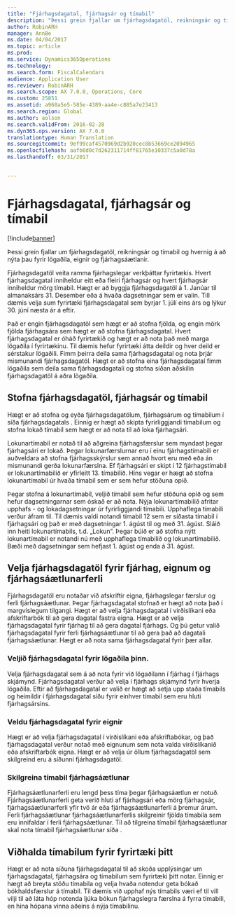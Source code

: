 ```yaml
---
title: "Fjárhagsdagatal, fjárhagsár og tímabil"
description: "Þessi grein fjallar um fjárhagsdagatöl, reikningsár og tímabil og hvernig á að nýta þau fyrir lögaðila, eignir og fjárhagsáætlanir."
author: RobinARH
manager: AnnBe
ms.date: 04/04/2017
ms.topic: article
ms.prod: 
ms.service: Dynamics365Operations
ms.technology: 
ms.search.form: FiscalCalendars
audience: Application User
ms.reviewer: RobinARH
ms.search.scope: AX 7.0.0, Operations, Core
ms.custom: 25851
ms.assetid: a968a5e5-585e-4389-aa4e-c885a7e23413
ms.search.region: Global
ms.author: aolson
ms.search.validFrom: 2016-02-28
ms.dyn365.ops.version: AX 7.0.0
translationtype: Human Translation
ms.sourcegitcommit: 9ef99caf4570969d2b920cec8b53669ce2094965
ms.openlocfilehash: aafb0d0c7d262311714ff81765e10337c5a0d78a
ms.lasthandoff: 03/31/2017


---
```


# <a name="fiscal-calendars-fiscal-years-and-periods"></a>Fjárhagsdagatal, fjárhagsár og tímabil

[!include[banner](../includes/banner.md)]


Þessi grein fjallar um fjárhagsdagatöl, reikningsár og tímabil og hvernig á að nýta þau fyrir lögaðila, eignir og fjárhagsáætlanir.

Fjárhagsdagatöl veita ramma fjárhagslegar verkþáttar fyrirtækis. Hvert fjárhagsdagatal inniheldur eitt eða fleiri fjárhagsár og hvert fjárhagsár inniheldur mörg tímabil. Hægt er að byggja fjárhagsdagatöl á 1. Janúar til almanaksárs 31. Desember eða á hvaða dagsetningar sem er valin. Till dæmis velja sum fyrirtæki fjárhagsdagatal sem byrjar 1. júlí eins árs og lýkur 30. júní næsta ár á eftir. 

Það er engin fjárhagsdagatöl sem hægt er að stofna fjölda, og engin mörk fjölda fjárhagsára sem hægt er að stofna fjárhagsdagatal. Hvert fjárhagsdagatal er óháð fyrirtækið og hægt er að nota það með marga lögaðila í fyrirtækinu. Til dæmis hefur fyrirtæki átta deildir og hver deild er sérstakur lögaðili. Fimm þeirra deila sama fjárhagsdagatal og nota þrjár mismunandi fjárhagsdagatöl. Hægt er að stofna eina fjárhagsdagatal fimm lögaðila sem deila sama fjárhagsdagatali og stofna síðan aðskilin fjárhagsdagatöl á aðra lögaðila.

## <a name="create-fiscal-calendars-fiscal-years-and-periods"></a>Stofna fjárhagsdagatöl, fjárhagsár og tímabil
Hægt er að stofna og eyða fjárhagsdagatölum, fjárhagsárum og tímabilum í síða fjárhagsdagatals . Einnig er hægt að skipta fyrirliggjandi tímabilum og stofna lokað tímabil sem hægt er að nota til að loka fjárhagsári. 

Lokunartímabil er notað til að aðgreina fjárhagsfærslur sem myndast þegar fjárhagsári er lokað. Þegar lokunarfærslurnar eru í einu fjárhagstímabili er auðveldara að stofna fjárhagsskýrslur sem annað hvort eru með eða án mismunandi gerða lokunarfærslna. Ef fjárhagsári er skipt í 12 fjárhagstímabil er lokunartímabilið er yfirleitt 13. tímabilið. Hins vegar er hægt að stofna lokunartímabil úr hvaða tímabil sem er sem hefur stöðuna opið. 

Þegar stofna á lokunartímabil, veljið tímabil sem hefur stöðuna opið og sem hefur dagsetningarnar sem óskað er að nota. Nýja lokunartímabilið afritar upphafs - og lokadagsetningar úr fyrirliggjandi tímabili. Upphaflega tímabili verður áfram til. Til dæmis valdi notandi tímabil 12 sem er síðasta tímabil í fjárhagsári og það er með dagsetningar 1. ágúst til og með 31. ágúst. Sláið inn heiti lokunartímabils, t.d. „Lokun“. Þegar búið er að stofna nýtt lokunartímabil er notandi nú með upphaflega tímabilið og lokunartímabilið. Bæði með dagsetningar sem hefjast 1. ágúst og enda á 31. ágúst.

## <a name="select-fiscal-calendars-for-ledgers-fixed-assets-and-budget-cycles"></a>Velja fjárhagsdagatöl fyrir fjárhag, eignum og fjárhagsáætlunarferli
Fjárhagsdagatöl eru notaðar við afskriftir eigna, fjárhagslegar færslur og ferli fjárhagsáætlunar. Þegar fjárhagsdagatal stofnað er hægt að nota það í margvíslegum tilgangi. Hægt er að velja fjárhagsdagatal í virðislíkani eða afskriftarbók til að gera dagatal fastra eigna. Hægt er að velja fjárhagsdagatal fyrir fjárhag til að gera dagatal fjárhags. Og þú getur valið fjárhagsdagatal fyrir ferli fjárhagsáætlunar til að gera það að dagatali fjárhagsáætlunar. Hægt er að nota sama fjárhagsdagatal fyrir þær allar.

### <a name="select-a-fiscal-calendar-for-your-legal-entity"></a>Veljið fjárhagsdagatal fyrir lögaðila þinn.

Velja fjárhagsdagatal sem á að nota fyrir við lögaðilann í fjárhag í fjárhags skjámynd. Fjárhagsdagatal verður að velja í fjárhags skjámynd fyrir hverja lögaðila. Eftir að fjárhagsdagatal er valið er hægt að setja upp staða tímabils og heimildir í fjárhagsdagatal síðu fyrir einhver tímabil sem eru hluti fjárhagsársins.

### <a name="select-a-fiscal-calendar-for-fixed-assets"></a>Veldu fjárhagsdagatal fyrir eignir

Hægt er að velja fjárhagsdagatal í virðislíkani eða afskriftabókar, og það fjárhagsdagatal verður notað með eignunum sem nota valda virðislíkanið eða afskriftarbók eigna. Hægt er að velja úr öllum fjárhagsdagatöl sem skilgreind eru á síðunni fjárhagsdagatöl.

### <a name="define-budget-cycle-time-spans"></a>Skilgreina tímabil fjárhagsáætlunar

Fjárhagsáætlunarferli eru lengd þess tíma þegar fjárhagsáætlun er notuð. Fjárhagsáætlunarferli geta verið hluti af fjárhagsári eða mörg fjárhagsár, fjárhagsáætlunarferli yfir tvö ár eða fjárhagsáætlunarferli á þremur árum. Ferli fjárhagsáætlunar fjárhagsáætlunarferlis skilgreinir fjölda tímabila sem eru innifaldar í ferli fjárhagsáætlunar. Til að tilgreina tímabil fjárhagsáætlunar skal nota tímabil fjárhagsáætlunar síða .

## <a name="maintain-periods-for-your-organization"></a>Viðhalda tímabilum fyrir fyrirtæki þitt
Hægt er að nota síðuna fjárhagsdagatal til að skoða upplýsingar um fjárhagsdagatal, fjárhagsára og tímabilum sem fyrirtæki þitt notar. Einnig er hægt að breyta stöðu tímabila og velja hvaða notendur geta bókað bókhaldsfærslur á tímabil. Til dæmis við upphaf nýs tímabils væri ef til vill vilji til að láta hóp notenda ljúka bókun fjárhagslegra færslna á fyrra tímabili, en hina hópana vinna aðeins á nýja tímabilinu.







